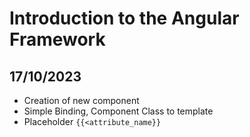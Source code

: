 # Introduction to the Angular Framework

## 17/10/2023

- Creation of new component
- Simple Binding, Component Class to template 
- Placeholder `{{<attribute_name}}`